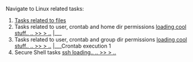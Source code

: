 Navigate to Linux related tasks:  
  
1. [Tasks related to files](task1.md)  
2. Tasks related to user, crontab and home dir permissions [loading cool stuff.. .. >> > ..](task2.md)   |___
3. Tasks related to user, crontab and group dir permissions [loading cool stuff.. .. >> > ..](task3.md)  |___Crontab execution 1
4. Secure Shell tasks [ssh loading.. .. >> > ..](task4.md)
